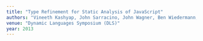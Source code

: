 ```yaml
---
title: "Type Refinement for Static Analysis of JavaScript"
authors: "Vineeth Kashyap, John Sarracino, John Wagner, Ben Wiedermann, Ben Hardekopf"
venue: "Dynamic Languages Symposium (DLS)"
year: 2013
---
```

